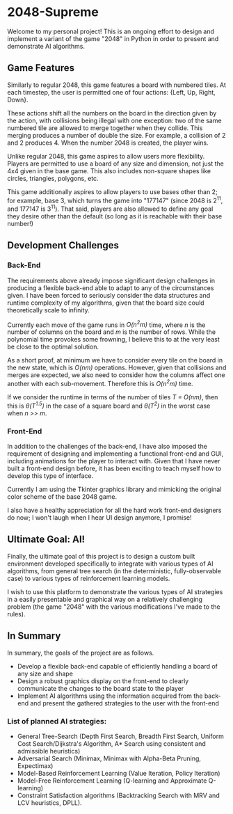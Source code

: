 # 2048-Supreme

Welcome to my personal project! This is an ongoing effort to design and implement a variant of the game "2048" in Python in order to present and demonstrate AI algorithms.

## Game Features

Similarly to regular 2048, this game features a board with numbered tiles. At each timestep, the user is permitted one of four actions: {Left, Up, Right, Down}. 

These actions shift all the numbers on the board in the direction given by the action, with collisions being illegal with one exception: two of the same numbered tile are allowed to merge together when they collide. This merging produces a number of double the size. For example, a collision of 2 and 2 produces 4. When the number 2048 is created, the player wins. 

Unlike regular 2048, this game aspires to allow users more flexibility. Players are permitted to use a board of any size and dimension, not just the 4x4 given in the base game. This also includes non-square shapes like circles, triangles, polygons, etc. 

This game additionally aspires to allow players to use bases other than 2; for example, base 3, which turns the game into "177147" (since 2048 is 2<sup>11</sup>, and 177147 is 3<sup>11</sup>). That said, players are also allowed to define any goal they desire other than the default (so long as it is reachable with their base number!)

## Development Challenges

### Back-End
The requirements above already impose significant design challenges in producing a flexible back-end able to adapt to any of the circumstances given. I have been forced to seriously consider the data structures and runtime complexity of my algorithms, given that the board size could theoretically scale to infinity. 

Currently each move of the game runs in *O(n<sup>2</sup>m)* time, where *n* is the number of columns on the board and *m* is the number of rows. While the polynomial time provokes some frowning, I believe this to at the very least be close to the optimal solution. 

As a short proof, at minimum we have to consider every tile on the board in the new state, which is *O(nm)* operations. However, given that collisions and merges are expected, we also need to consider how the columns affect one another with each sub-movement. Therefore this is *O(n<sup>2</sup>m)* time. 

If we consider the runtime in terms of the number of tiles *T = O(nm)*, then this is *θ(T<sup>1.5</sup>)* in the case of a square board and *θ(T<sup>2</sup>)* in the worst case when *n >> m*. 

### Front-End
In addition to the challenges of the back-end, I have also imposed the requirement of designing and implementing a functional front-end and GUI, including animations for the player to interact with. Given that I have never built a front-end design before, it has been exciting to teach myself how to develop this type of interface. 

Currently I am using the Tkinter graphics library and mimicking the original color scheme of the base 2048 game. 

I also have a healthy appreciation for all the hard work front-end designers do now; I won't laugh when I hear UI design anymore, I promise!

## Ultimate Goal: AI!
Finally, the ultimate goal of this project is to design a custom built environment developed specifically to integrate with various types of AI algorithms, from general tree search (in the deterministic, fully-observable case) to various types of reinforcement learning models. 

I wish to use this platform to demonstrate the various types of AI strategies in a easily presentable and graphical way on a relatively challenging problem (the game "2048" with the various modifications I've made to the rules). 

## In Summary
In summary, the goals of the project are as follows.
- Develop a flexible back-end capable of efficiently handling a board of any size and shape
- Design a robust graphics display on the front-end to clearly communicate the changes to the board state to the player
- Implement AI algorithms using the information acquired from the back-end and present the gathered strategies to the user with the front-end

### List of planned AI strategies: 
- General Tree-Search (Depth First Search, Breadth First Search, Uniform Cost Search/Dijkstra's Algorithm, A* Search using consistent and admissible heuristics)
- Adversarial Search (Minimax, Minimax with Alpha-Beta Pruning, Expectimax)
- Model-Based Reinforcement Learning (Value Iteration, Policy Iteration)
- Model-Free Reinforcement Learning (Q-learning and Approximate Q-learning)
- Constraint Satisfaction algorithms (Backtracking Search with MRV and LCV heuristics, DPLL).
